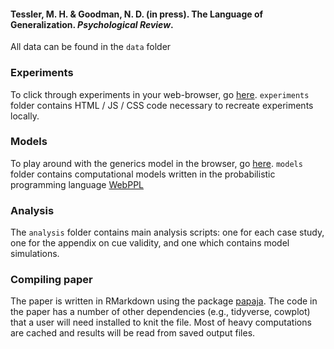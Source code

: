 #### Tessler, M. H. & Goodman, N. D. (in press). The Language of Generalization. *Psychological Review*.

All data can be found in the `data` folder

### Experiments

To click through experiments in your web-browser, go [here](https://mhtess.github.io/projects/genlang_index.html). `experiments` folder contains HTML / JS / CSS code necessary to recreate experiments locally.

### Models

To play around with the generics model in the browser, go [here](http://forestdb.org/models/generics.html). `models` folder contains computational models written in the probabilistic programming language [WebPPL](http://webppl.org)

### Analysis

The `analysis` folder contains main analysis scripts: one for each case study, one for the appendix on cue validity, and one which contains model simulations.

### Compiling paper

The paper is written in RMarkdown using the package [papaja](https://github.com/crsh/papaja). The code in the paper has a number of other dependencies (e.g., tidyverse, cowplot) that a user will need installed to knit the file. Most of heavy computations are cached and results will be read from saved output files.
